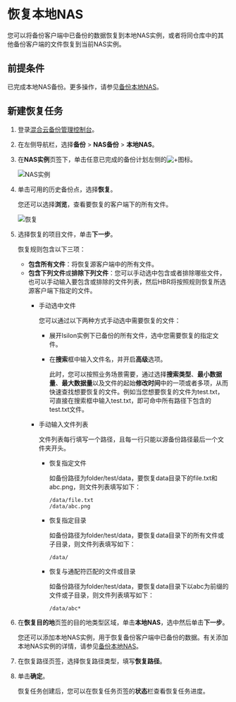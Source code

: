 # 恢复本地NAS

您可以将备份客户端中已备份的数据恢复到本地NAS实例，或者将同仓库中的其他备份客户端的文件恢复到当前NAS实例。

## 前提条件

已完成本地NAS备份。更多操作，请参见[备份本地NAS](/cn.zh-CN/NAS备份教程/本地NAS备份/备份本地NAS.md)。

## 新建恢复任务

1.  登录[混合云备份管理控制台](https://hbr.console.aliyun.com)。

2.  在左侧导航栏，选择**备份** \> **NAS备份** \> **本地NAS**。

3.  在**NAS实例**页签下，单击任意已完成的备份计划左侧的![+](https://static-aliyun-doc.oss-accelerate.aliyuncs.com/assets/img/zh-CN/2303552061/p172225.jpg)图标。

    ![NAS实例](https://static-aliyun-doc.oss-accelerate.aliyuncs.com/assets/img/zh-CN/1526427161/p259088.png)

4.  单击可用的历史备份点，选择**恢复**。

    您还可以选择**浏览**，查看要恢复的客户端下的所有文件。

    ![恢复](https://static-aliyun-doc.oss-accelerate.aliyuncs.com/assets/img/zh-CN/1526427161/p259090.png)

5.  选择恢复的项目文件，单击**下一步**。

    恢复规则包含以下三项：

    -   **包含所有文件**：将恢复源客户端中的所有文件。
    -   **包含下列文件**或**排除下列文件**：您可以手动选中包含或者排除哪些文件，也可以手动输入要包含或排除的文件列表，然后HBR将按照规则恢复所选源客户端下指定的文件。
        -   手动选中文件

            您可以通过以下两种方式手动选中需要恢复的文件：

            -   展开Isilon实例下已备份的所有文件，选中您需要恢复的指定文件。
            -   在**搜索**框中输入文件名，并开启**高级**选项。

                此时，您可以按照业务场景需要，通过选择**搜索类型**、**最小数据量**、**最大数据量**以及文件的起始**修改时间**中的一项或者多项，从而快速查找想要恢复的文件。例如当您想要恢复的文件为test.txt，可直接在搜索框中输入test.txt，即可命中所有路径下包含的test.txt文件。

        -   手动输入文件列表

            文件列表每行填写一个路径，且每一行只能以源备份路径最后一个文件夹开头。

            -   恢复指定文件

                如备份路径为folder/test/data，要恢复data目录下的file.txt和abc.png，则文件列表填写如下：

                ```
                /data/file.txt
                /data/abc.png
                ```

            -   恢复指定目录

                如备份路径为folder/test/data，要恢复data目录下的所有文件或子目录，则文件列表填写如下：

                ```
                /data/
                ```

            -   恢复与通配符匹配的文件或目录

                如备份路径为folder/test/data，要恢复data目录下以abc为前缀的文件或子目录，则文件列表填写如下：

                ```
                /data/abc*
                ```

6.  在**恢复目的地**页签的目的地类型区域，单击**本地NAS**，选中然后单击**下一步**。

    您还可以添加本地NAS实例，用于恢复备份客户端中已备份的数据。有关添加本地NAS实例的详情，请参见[备份本地NAS](/cn.zh-CN/NAS备份教程/本地NAS备份/备份本地NAS.md)。

7.  在恢复路径页签，选择恢复路径类型，填写**恢复路径**。

8.  单击**确定**。

    恢复任务创建后，您可以在恢复任务页签的**状态**栏查看恢复任务进度。


